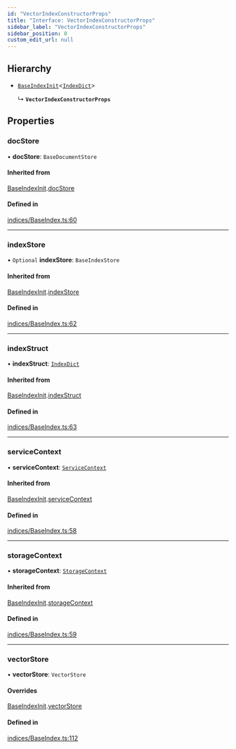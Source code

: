 ```yaml
---
id: "VectorIndexConstructorProps"
title: "Interface: VectorIndexConstructorProps"
sidebar_label: "VectorIndexConstructorProps"
sidebar_position: 0
custom_edit_url: null
---
```


## Hierarchy

- [`BaseIndexInit`](BaseIndexInit.md)<[`IndexDict`](../classes/IndexDict.md)\>

  ↳ **`VectorIndexConstructorProps`**

## Properties

### docStore

• **docStore**: `BaseDocumentStore`

#### Inherited from

[BaseIndexInit](BaseIndexInit.md).[docStore](BaseIndexInit.md#docstore)

#### Defined in

[indices/BaseIndex.ts:60](https://github.com/run-llama/LlamaIndexTS/blob/a07a941/packages/core/src/indices/BaseIndex.ts#L60)

___

### indexStore

• `Optional` **indexStore**: `BaseIndexStore`

#### Inherited from

[BaseIndexInit](BaseIndexInit.md).[indexStore](BaseIndexInit.md#indexstore)

#### Defined in

[indices/BaseIndex.ts:62](https://github.com/run-llama/LlamaIndexTS/blob/a07a941/packages/core/src/indices/BaseIndex.ts#L62)

___

### indexStruct

• **indexStruct**: [`IndexDict`](../classes/IndexDict.md)

#### Inherited from

[BaseIndexInit](BaseIndexInit.md).[indexStruct](BaseIndexInit.md#indexstruct)

#### Defined in

[indices/BaseIndex.ts:63](https://github.com/run-llama/LlamaIndexTS/blob/a07a941/packages/core/src/indices/BaseIndex.ts#L63)

___

### serviceContext

• **serviceContext**: [`ServiceContext`](ServiceContext.md)

#### Inherited from

[BaseIndexInit](BaseIndexInit.md).[serviceContext](BaseIndexInit.md#servicecontext)

#### Defined in

[indices/BaseIndex.ts:58](https://github.com/run-llama/LlamaIndexTS/blob/a07a941/packages/core/src/indices/BaseIndex.ts#L58)

___

### storageContext

• **storageContext**: [`StorageContext`](StorageContext.md)

#### Inherited from

[BaseIndexInit](BaseIndexInit.md).[storageContext](BaseIndexInit.md#storagecontext)

#### Defined in

[indices/BaseIndex.ts:59](https://github.com/run-llama/LlamaIndexTS/blob/a07a941/packages/core/src/indices/BaseIndex.ts#L59)

___

### vectorStore

• **vectorStore**: `VectorStore`

#### Overrides

[BaseIndexInit](BaseIndexInit.md).[vectorStore](BaseIndexInit.md#vectorstore)

#### Defined in

[indices/BaseIndex.ts:112](https://github.com/run-llama/LlamaIndexTS/blob/a07a941/packages/core/src/indices/BaseIndex.ts#L112)
